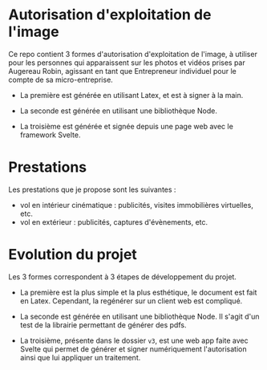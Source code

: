 # Autorisation d'exploitation de l'image

Ce repo contient 3 formes d'autorisation d'exploitation de l'image, à utiliser pour les personnes qui apparaissent sur les photos et vidéos prises par Augereau Robin, agissant en tant que Entrepreneur individuel pour le compte de sa micro-entreprise.

- La première est générée en utilisant Latex, et est à signer à la main. 

- La seconde est générée en utilisant une bibliothèque Node.

- La troisième est générée et signée depuis une page web avec le framework Svelte.

# Prestations 

Les prestations que je propose sont les suivantes :
- vol en intérieur cinématique : publicités, visites immobilières virtuelles, etc.
- vol en extérieur : publicités, captures d'évènements, etc.


# Evolution du projet

Les 3 formes correspondent à 3 étapes de développement du projet.

- La première est la plus simple et la plus esthétique, le document est fait en Latex. Cependant, la regénérer sur un client web est compliqué.

- La seconde est générée en utilisant une bibliothèque Node. Il s'agit d'un test de la librairie permettant de générer des pdfs.

- La troisième, présente dans le dossier `v3`, est une web app faite avec Svelte qui permet de générer et signer numériquement l'autorisation ainsi que lui appliquer un traitement. 